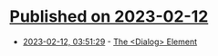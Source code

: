 # [Published on 2023-02-12](index.md)

* [2023-02-12, 03:51:29](https://news.ycombinator.com/item?id=34759527) - [The &lt;Dialog&gt; Element](https://developer.mozilla.org/en-US/docs/Web/HTML/Element/dialog)
